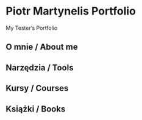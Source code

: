 # Piotr Martynelis Portfolio
My Tester’s Portfolio

## O mnie / About me

## Narzędzia / Tools

## Kursy / Courses

## Książki / Books
